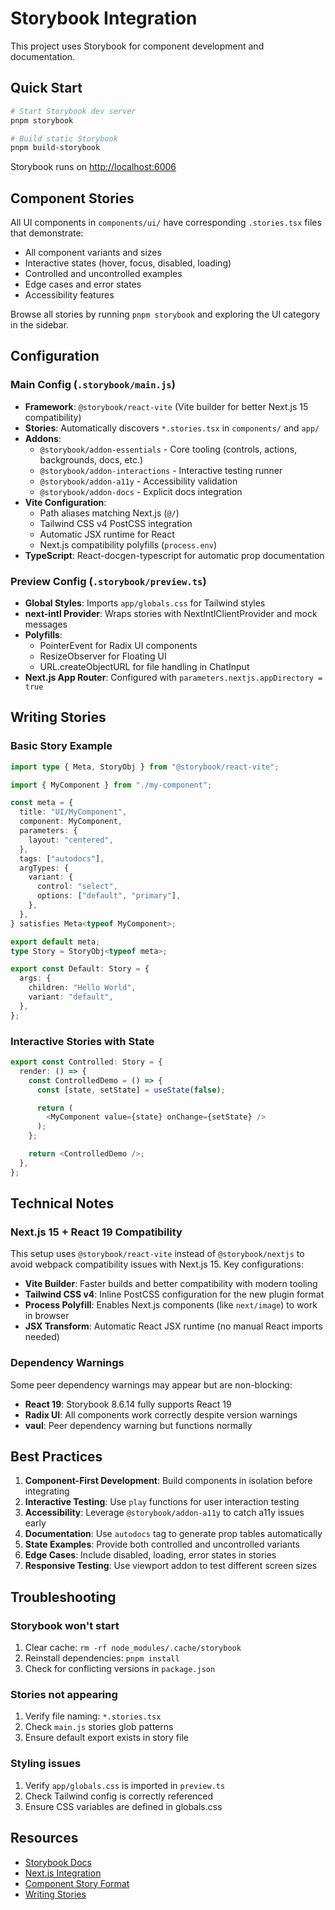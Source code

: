 # Storybook Integration

This project uses Storybook for component development and documentation.

## Quick Start

```bash
# Start Storybook dev server
pnpm storybook

# Build static Storybook
pnpm build-storybook
```

Storybook runs on [http://localhost:6006](http://localhost:6006)

## Component Stories

All UI components in `components/ui/` have corresponding `.stories.tsx` files that demonstrate:

- All component variants and sizes
- Interactive states (hover, focus, disabled, loading)
- Controlled and uncontrolled examples
- Edge cases and error states
- Accessibility features

Browse all stories by running `pnpm storybook` and exploring the UI category in the sidebar.

## Configuration

### Main Config (`.storybook/main.js`)

- **Framework**: `@storybook/react-vite` (Vite builder for better Next.js 15 compatibility)
- **Stories**: Automatically discovers `*.stories.tsx` in `components/` and `app/`
- **Addons**:
  - `@storybook/addon-essentials` - Core tooling (controls, actions, backgrounds, docs, etc.)
  - `@storybook/addon-interactions` - Interactive testing runner
  - `@storybook/addon-a11y` - Accessibility validation
  - `@storybook/addon-docs` - Explicit docs integration
- **Vite Configuration**:
  - Path aliases matching Next.js (`@/`)
  - Tailwind CSS v4 PostCSS integration
  - Automatic JSX runtime for React
  - Next.js compatibility polyfills (`process.env`)
- **TypeScript**: React-docgen-typescript for automatic prop documentation

### Preview Config (`.storybook/preview.ts`)

- **Global Styles**: Imports `app/globals.css` for Tailwind styles
- **next-intl Provider**: Wraps stories with NextIntlClientProvider and mock messages
- **Polyfills**:
  - PointerEvent for Radix UI components
  - ResizeObserver for Floating UI
  - URL.createObjectURL for file handling in ChatInput
- **Next.js App Router**: Configured with `parameters.nextjs.appDirectory = true`

## Writing Stories

### Basic Story Example

```typescript
import type { Meta, StoryObj } from "@storybook/react-vite";

import { MyComponent } from "./my-component";

const meta = {
  title: "UI/MyComponent",
  component: MyComponent,
  parameters: {
    layout: "centered",
  },
  tags: ["autodocs"],
  argTypes: {
    variant: {
      control: "select",
      options: ["default", "primary"],
    },
  },
} satisfies Meta<typeof MyComponent>;

export default meta;
type Story = StoryObj<typeof meta>;

export const Default: Story = {
  args: {
    children: "Hello World",
    variant: "default",
  },
};
```

### Interactive Stories with State

```typescript
export const Controlled: Story = {
  render: () => {
    const ControlledDemo = () => {
      const [state, setState] = useState(false);

      return (
        <MyComponent value={state} onChange={setState} />
      );
    };

    return <ControlledDemo />;
  },
};
```

## Technical Notes

### Next.js 15 + React 19 Compatibility

This setup uses `@storybook/react-vite` instead of `@storybook/nextjs` to avoid webpack compatibility issues with Next.js 15. Key configurations:

- **Vite Builder**: Faster builds and better compatibility with modern tooling
- **Tailwind CSS v4**: Inline PostCSS configuration for the new plugin format
- **Process Polyfill**: Enables Next.js components (like `next/image`) to work in browser
- **JSX Transform**: Automatic React JSX runtime (no manual React imports needed)

### Dependency Warnings

Some peer dependency warnings may appear but are non-blocking:

- **React 19**: Storybook 8.6.14 fully supports React 19
- **Radix UI**: All components work correctly despite version warnings
- **vaul**: Peer dependency warning but functions normally

## Best Practices

1. **Component-First Development**: Build components in isolation before integrating
2. **Interactive Testing**: Use `play` functions for user interaction testing
3. **Accessibility**: Leverage `@storybook/addon-a11y` to catch a11y issues early
4. **Documentation**: Use `autodocs` tag to generate prop tables automatically
5. **State Examples**: Provide both controlled and uncontrolled variants
6. **Edge Cases**: Include disabled, loading, error states in stories
7. **Responsive Testing**: Use viewport addon to test different screen sizes

## Troubleshooting

### Storybook won't start

1. Clear cache: `rm -rf node_modules/.cache/storybook`
2. Reinstall dependencies: `pnpm install`
3. Check for conflicting versions in `package.json`

### Stories not appearing

1. Verify file naming: `*.stories.tsx`
2. Check `main.js` stories glob patterns
3. Ensure default export exists in story file

### Styling issues

1. Verify `app/globals.css` is imported in `preview.ts`
2. Check Tailwind config is correctly referenced
3. Ensure CSS variables are defined in globals.css

## Resources

- [Storybook Docs](https://storybook.js.org/docs)
- [Next.js Integration](https://storybook.js.org/recipes/next)
- [Component Story Format](https://storybook.js.org/docs/api/csf)
- [Writing Stories](https://storybook.js.org/docs/writing-stories)
